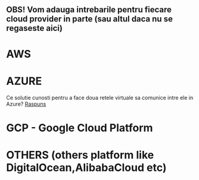 ## OBS! Vom adauga intrebarile pentru fiecare cloud provider in parte (sau altul daca nu se regaseste aici)

# AWS




# AZURE

Ce solutie cunosti pentru a face doua retele virtuale sa comunice intre ele in Azure?
[Raspuns](## "Vnet Peering sau Vnet-to-Vnet Connection")



# GCP - Google Cloud Platform






# OTHERS (others platform like DigitalOcean,AlibabaCloud etc)
